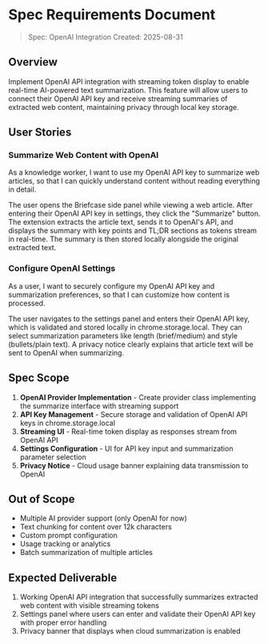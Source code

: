 # Spec Requirements Document

> Spec: OpenAI Integration
> Created: 2025-08-31

## Overview

Implement OpenAI API integration with streaming token display to enable real-time AI-powered text summarization. This feature will allow users to connect their OpenAI API key and receive streaming summaries of extracted web content, maintaining privacy through local key storage.

## User Stories

### Summarize Web Content with OpenAI

As a knowledge worker, I want to use my OpenAI API key to summarize web articles, so that I can quickly understand content without reading everything in detail.

The user opens the Briefcase side panel while viewing a web article. After entering their OpenAI API key in settings, they click the "Summarize" button. The extension extracts the article text, sends it to OpenAI's API, and displays the summary with key points and TL;DR sections as tokens stream in real-time. The summary is then stored locally alongside the original extracted text.

### Configure OpenAI Settings

As a user, I want to securely configure my OpenAI API key and summarization preferences, so that I can customize how content is processed.

The user navigates to the settings panel and enters their OpenAI API key, which is validated and stored locally in chrome.storage.local. They can select summarization parameters like length (brief/medium) and style (bullets/plain text). A privacy notice clearly explains that article text will be sent to OpenAI when summarizing.

## Spec Scope

1. **OpenAI Provider Implementation** - Create provider class implementing the summarize interface with streaming support
2. **API Key Management** - Secure storage and validation of OpenAI API keys in chrome.storage.local
3. **Streaming UI** - Real-time token display as responses stream from OpenAI API
4. **Settings Configuration** - UI for API key input and summarization parameter selection
5. **Privacy Notice** - Cloud usage banner explaining data transmission to OpenAI

## Out of Scope

- Multiple AI provider support (only OpenAI for now)
- Text chunking for content over 12k characters
- Custom prompt configuration
- Usage tracking or analytics
- Batch summarization of multiple articles

## Expected Deliverable

1. Working OpenAI API integration that successfully summarizes extracted web content with visible streaming tokens
2. Settings panel where users can enter and validate their OpenAI API key with proper error handling
3. Privacy banner that displays when cloud summarization is enabled
